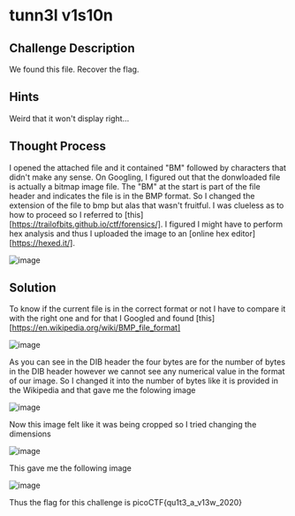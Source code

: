 # tunn3l v1s10n

## Challenge Description

We found this file. Recover the flag.

## Hints

Weird that it won't display right...

## Thought Process

I opened the attached file and it contained "BM" followed by characters that didn't make any sense. On Googling, I figured out that the donwloaded file is actually a bitmap image file. The "BM" at the start is part of the file header and indicates the file is in the BMP format. So I changed the extension of the file to bmp but alas that wasn't fruitful. I was clueless as to how to proceed so I referred to [this][https://trailofbits.github.io/ctf/forensics/]. I figured I might have to perform hex analysis and thus I uploaded the image to an [online hex editor][https://hexed.it/]. 

![image](https://github.com/user-attachments/assets/1782d36b-222d-4720-be3b-75f4d9c543cb)

## Solution

To know if the current file is in the correct format or not I have to compare it with the right one and for that I Googled and found [this][https://en.wikipedia.org/wiki/BMP_file_format] 

![image](https://github.com/user-attachments/assets/fecacc2e-2ed7-4941-9e25-5eac54e5a80c)

As you can see in the DIB header the four bytes are for the number of bytes in the DIB header however we cannot see any numerical value in the format of our image. So I changed it into the number of bytes like it is provided in the Wikipedia and that gave me the folowing image

![image](https://github.com/user-attachments/assets/902b941e-f4fa-4481-ab72-ebd80e59128a)

Now this image felt like it was being cropped so I tried changing the dimensions

![image](https://github.com/user-attachments/assets/ac8deadb-9ff4-48ca-a38d-ff8d7d578ce5)

This gave me the following image

![image](https://github.com/user-attachments/assets/7d5d8aa3-5cc2-44c4-a63f-67f18c0de4ea)

Thus the flag for this challenge is picoCTF{qu1t3_a_v13w_2020}



